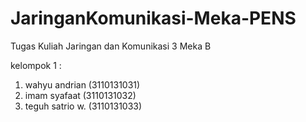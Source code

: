 # JaringanKomunikasi-Meka-PENS
Tugas Kuliah Jaringan dan Komunikasi 3 Meka B

kelompok 1 :
1. wahyu andrian (3110131031)
2. imam syafaat (3110131032)
3. teguh satrio w. (3110131033)
